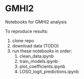 # GMHI2

Notebooks for GMHI2 analysis

To reproduce results:

1. clone repo
2. download data (TODO)
3. run these notebooks in order: 
    1. clean_data.ipynb
    2. train_models.ipynb
    3. plot_coefficients.ipynb
    4. LOSO_logit_predictions.ipynb
    
